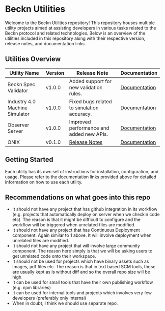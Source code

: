 # Beckn Utilities

Welcome to the Beckn Utilities repository! This repository houses multiple utility projects aimed at assisting developers in various tasks related to the Beckn protocol and related technologies. Below is an overview of the utilities included in this repository along with their respective version, release notes, and documentation links.

## Utilities Overview

| Utility Name                  | Version | Release Note                              | Documentation                                  |
|-------------------------------|---------|-------------------------------------------|------------------------------------------------|
| Beckn Spec Validator          | v1.0.0  | Added support for new validation rules.   | [Documentation](https://github.com/beckn/beckn-utilities/tree/main/beckn-spec-validator)           |
| Industry 4.0 Machine Simulator| v1.0.0  | Fixed bugs related to simulation accuracy.| [Documentation](https://github.com/beckn/beckn-utilities/tree/main/industry-4.0-machine-simulator) |
| Observer Server               | v1.0.0  | Improved performance and added new APIs.  | [Documentation](https://github.com/beckn/beckn-utilities/tree/main/observer-server)                |
| ONIX                | v0.1.0  | [Release Notes](https://github.com/beckn/beckn-utilities/blob/main/onix-installer/RELEASE.md)                           | [Documentation](https://github.com/beckn/beckn-utilities/blob/main/onix-installer/START_BECKN.md)               |

## Getting Started

Each utility has its own set of instructions for installation, configuration, and usage. Please refer to the documentation links provided above for detailed information on how to use each utility.

## Recommendations on what goes into this repo
* It should not have any project that has github integration in its workflow (e.g. projects that automatically deploy on server when we checkin code etc). The reason is that it might be difficult to configure and the workflow will be triggered when unrelated files are modified.
* It should not have any project that has Continuous Deployment component. Again similar to 1 above. It will involve deployment when unrelated files are modified.
* It should not have any project that will involve large community component. The reason here simply is that we will be asking users to get unrelated code onto their workspace.
* It should not be used for projects which have binary assets such as images, pdf files etc. The reason is that in text based SCM tools, these are usually kept as is without diff and so the overall repo size will be high.
* It can be used for small tools that have their own publishing workflow (e.g. npm libraries)
* It can be used for internal tools and projects which involves very few developers (preferably only internal)
* When in doubt, I think we should use separate repo.
